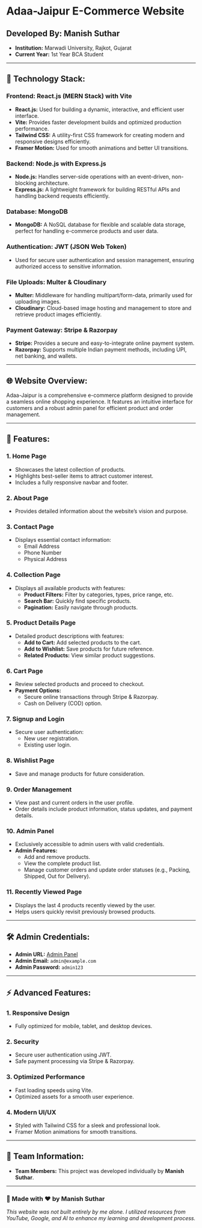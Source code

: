 # Adaa-Jaipur E-Commerce Website

## Developed By: **Manish Suthar**

- **Institution:** Marwadi University, Rajkot, Gujarat
- **Current Year:** 1st Year BCA Student

---

## 🚀 Technology Stack:

### **Frontend:** React.js (MERN Stack) with Vite

- **React.js:** Used for building a dynamic, interactive, and efficient user interface.
- **Vite:** Provides faster development builds and optimized production performance.
- **Tailwind CSS:** A utility-first CSS framework for creating modern and responsive designs efficiently.
- **Framer Motion:** Used for smooth animations and better UI transitions.

### **Backend:** Node.js with Express.js

- **Node.js:** Handles server-side operations with an event-driven, non-blocking architecture.
- **Express.js:** A lightweight framework for building RESTful APIs and handling backend requests efficiently.

### **Database:** MongoDB

- **MongoDB:** A NoSQL database for flexible and scalable data storage, perfect for handling e-commerce products and user data.

### **Authentication:** JWT (JSON Web Token)

- Used for secure user authentication and session management, ensuring authorized access to sensitive information.

### **File Uploads:** Multer & Cloudinary

- **Multer:** Middleware for handling multipart/form-data, primarily used for uploading images.
- **Cloudinary:** Cloud-based image hosting and management to store and retrieve product images efficiently.

### **Payment Gateway:** Stripe & Razorpay

- **Stripe:** Provides a secure and easy-to-integrate online payment system.
- **Razorpay:** Supports multiple Indian payment methods, including UPI, net banking, and wallets.

---

## 🌐 Website Overview:

Adaa-Jaipur is a comprehensive e-commerce platform designed to provide a seamless online shopping experience. It features an intuitive interface for customers and a robust admin panel for efficient product and order management.

---

## 🎯 Features:

### 1. **Home Page**

- Showcases the latest collection of products.
- Highlights best-seller items to attract customer interest.
- Includes a fully responsive navbar and footer.

### 2. **About Page**

- Provides detailed information about the website’s vision and purpose.

### 3. **Contact Page**

- Displays essential contact information:
  - Email Address
  - Phone Number
  - Physical Address

### 4. **Collection Page**

- Displays all available products with features:
  - **Product Filters:** Filter by categories, types, price range, etc.
  - **Search Bar:** Quickly find specific products.
  - **Pagination:** Easily navigate through products.

### 5. **Product Details Page**

- Detailed product descriptions with features:
  - **Add to Cart:** Add selected products to the cart.
  - **Add to Wishlist:** Save products for future reference.
  - **Related Products:** View similar product suggestions.

### 6. **Cart Page**

- Review selected products and proceed to checkout.
- **Payment Options:**
  - Secure online transactions through Stripe & Razorpay.
  - Cash on Delivery (COD) option.

### 7. **Signup and Login**

- Secure user authentication:
  - New user registration.
  - Existing user login.

### 8. **Wishlist Page**

- Save and manage products for future consideration.

### 9. **Order Management**

- View past and current orders in the user profile.
- Order details include product information, status updates, and payment details.

### 10. **Admin Panel**

- Exclusively accessible to admin users with valid credentials.
- **Admin Features:**
  - Add and remove products.
  - View the complete product list.
  - Manage customer orders and update order statuses (e.g., Packing, Shipped, Out for Delivery).

### 11. **Recently Viewed Page**

- Displays the last 4 products recently viewed by the user.
- Helps users quickly revisit previously browsed products.

---

## 🛠️ Admin Credentials:

- **Admin URL:** [Admin Panel](https://adaa-jaipur-admin.vercel.app)
- **Admin Email:** `admin@example.com`
- **Admin Password:** `admin123`

---

## ⚡ Advanced Features:

### 1. **Responsive Design**

- Fully optimized for mobile, tablet, and desktop devices.

### 2. **Security**

- Secure user authentication using JWT.
- Safe payment processing via Stripe & Razorpay.

### 3. **Optimized Performance**

- Fast loading speeds using Vite.
- Optimized assets for a smooth user experience.

### 4. **Modern UI/UX**

- Styled with Tailwind CSS for a sleek and professional look.
- Framer Motion animations for smooth transitions.

---

## 👥 Team Information:

- **Team Members:** This project was developed individually by **Manish Suthar**.

---

### 🚀 Made with ❤️ by **Manish Suthar**

_This website was not built entirely by me alone. I utilized resources from YouTube, Google, and AI to enhance my learning and development process._
